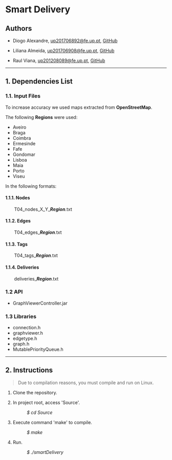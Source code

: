 # Smart Delivery

## Authors

* Diogo Alexandre, up201706892@fe.up.pt, [GitHub](https://github.com/diogoalex01)

* Liliana Almeida, up201706908@fe.up.pt, [GitHub](https://github.com/lilianalmeida)

* Raul Viana, up201208089@fe.up.pt, [GitHub](https://github.com/raulviana)

------

## 1. Dependencies List

### 1.1. Input Files

To increase accuracy we used maps extracted from **OpenStreetMap**.

The following **Regions** were used:

* Aveiro
* Braga
* Coimbra
* Ermesinde
* Fafe
* Gondomar
* Lisboa
* Maia
* Porto
* Viseu

In the following formats:

#### 1.1.1. Nodes

&nbsp;&nbsp;&nbsp;&nbsp;&nbsp;&nbsp; T04_nodes_X_Y_**_Region_**.txt

#### 1.1.2. Edges

&nbsp;&nbsp;&nbsp;&nbsp;&nbsp;&nbsp; T04_edges_**_Region_**.txt


#### 1.1.3. Tags

&nbsp;&nbsp;&nbsp;&nbsp;&nbsp;&nbsp; T04_tags_**_Region_**.txt

#### 1.1.4. Deliveries

&nbsp;&nbsp;&nbsp;&nbsp;&nbsp;&nbsp; deliveries_**_Region_**.txt

### 1.2 API

* GraphViewerController.jar

### 1.3 Libraries

* connection.h
* graphviewer.h
* edgetype.h
* graph.h
* MutablePriorityQueue.h

-------

## 2. Instructions

> Due to compilation reasons, you must compile and run on Linux.

1. Clone the repository.

2. In project root, access 'Source'.

&nbsp;&nbsp;&nbsp;&nbsp;&nbsp;&nbsp;&nbsp;&nbsp;&nbsp;&nbsp;&nbsp;&nbsp;&nbsp;&nbsp;&nbsp;&nbsp; _$ cd Source_

3. Execute command 'make' to compile.

&nbsp;&nbsp;&nbsp;&nbsp;&nbsp;&nbsp;&nbsp;&nbsp;&nbsp;&nbsp;&nbsp;&nbsp;&nbsp;&nbsp;&nbsp;&nbsp; _$ make_

4. Run.

&nbsp;&nbsp;&nbsp;&nbsp;&nbsp;&nbsp;&nbsp;&nbsp;&nbsp;&nbsp;&nbsp;&nbsp;&nbsp;&nbsp;&nbsp;&nbsp; _$ ./smartDelivery_
 
